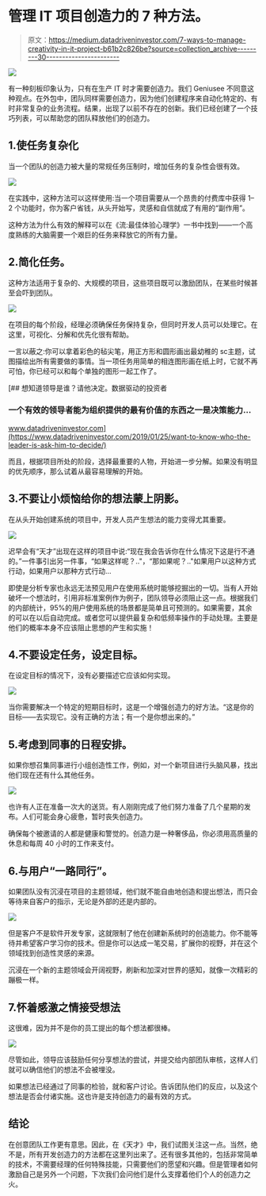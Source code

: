# 管理 IT 项目创造力的 7 种方法。

> 原文：<https://medium.datadriveninvestor.com/7-ways-to-manage-creativity-in-it-project-b61b2c826be?source=collection_archive---------30----------------------->

![](img/eb6d3eaf18f18b345d2ab6dbea5e9ca5.png)

有一种刻板印象认为，只有在生产 IT 时才需要创造力。我们 Geniusee 不同意这种观点。在外包中，团队同样需要创造力，因为他们创建程序来自动化特定的、有时非常复杂的业务流程。结果，出现了以前不存在的创新。我们已经创建了一个技巧列表，可以帮助您的团队释放他们的创造力。

## 1.使任务复杂化

当一个团队的创造力被大量的常规任务压制时，增加任务的复杂性会很有效。

![](img/51eba9293ef0cf20ca72448111f53e99.png)

在实践中，这种方法可以这样使用:当一个项目需要从一个昂贵的付费库中获得 1–2 个功能时，你为客户省钱，从头开始写，灵感和自信就成了有用的“副作用”。

这种方法为什么有效的解释可以在《流:最佳体验心理学》一书中找到——一个高度熟练的大脑需要一个艰巨的任务来释放它的所有力量。

## 2.简化任务。

这种方法适用于复杂的、大规模的项目，这些项目既可以激励团队，在某些时候甚至会吓到团队。

![](img/c5523a8f9121bdf18211e6fc736b60f0.png)

在项目的每个阶段，经理必须确保任务保持复杂，但同时开发人员可以处理它。在这里，可视化、分解和优先化很有帮助。

一言以蔽之:你可以拿着彩色的毡尖笔，用正方形和圆形画出最幼稚的 sс主题，试图描绘出所有需要做的事情。当一项任务用简单的相连图形画在纸上时，它就不再可怕，你已经可以和每个单独的图形一起工作了。

[](https://www.datadriveninvestor.com/2019/01/25/want-to-know-who-the-leader-is-ask-him-to-decide/) [## 想知道领导是谁？请他决定。数据驱动的投资者

### 一个有效的领导者能为组织提供的最有价值的东西之一是决策能力…

www.datadriveninvestor.com](https://www.datadriveninvestor.com/2019/01/25/want-to-know-who-the-leader-is-ask-him-to-decide/) 

而且，根据项目所处的阶段，选择最重要的人物，开始进一步分解。如果没有明显的优先顺序，那么试着从最容易理解的开始。

## 3.不要让小烦恼给你的想法蒙上阴影。

在从头开始创建系统的项目中，开发人员产生想法的能力变得尤其重要。

![](img/77d7243e5402f237c1d0463aa9d4c75d.png)

迟早会有“天才”出现在这样的项目中说:“现在我会告诉你在什么情况下这是行不通的。”一件事引出另一件事，“如果这样呢？.."，“那如果呢？.."如果用户以这种方式行动，如果用户以那种方式行动…

即使是分析专家也永远无法预见用户在使用系统时能够挖掘出的一切。当有人开始破坏一个想法时，引用非标准案例作为例子，团队领导必须阻止这一点。根据我们的内部统计，95%的用户使用系统的场景都是简单且可预测的。如果需要，其余的可以在以后自动完成。或者您可以提供最复杂和低频率操作的手动处理。主要是他们的概率本身不应该阻止思想的产生和实施！

## 4.不要设定任务，设定目标。

在设定目标的情况下，没有必要描述它应该如何实现。

![](img/e4bb026ee826196c8e8fee3f2fa61da5.png)

当你需要解决一个特定的短期目标时，这是一个增强创造力的好方法。“这是你的目标——去实现它。没有正确的方法；有一个是你想出来的。”

## 5.考虑到同事的日程安排。

如果你想召集同事进行小组创造性工作，例如，对一个新项目进行头脑风暴，找出他们现在还有什么其他任务。

![](img/6c20e8ea4dd1986a573422a9b2c6fe5e.png)

也许有人正在准备一次大的送货。有人刚刚完成了他们努力准备了几个星期的发布。人们可能会身心疲惫，暂时丧失创造力。

确保每个被邀请的人都是健康和警觉的。创造力是一种奢侈品，你必须用高质量的休息和每周 40 小时的工作来支付。

## 6.与用户“一路同行”。

如果团队没有沉浸在项目的主题领域，他们就不能自由地创造和提出想法，而只会等待来自客户的指示，无论是外部的还是内部的。

![](img/2ba6dfef6f18728147b3ef72fcc6ede4.png)

但是客户不是软件开发专家，这就限制了他在创建新系统时的创造能力。你不能等待并希望客户学习你的技术。但是你可以达成一笔交易，扩展你的视野，并在这个领域找到创造性灵感的来源。

沉浸在一个新的主题领域会开阔视野，刷新和加深对世界的感知，就像一次精彩的蹦极一样。

## 7.怀着感激之情接受想法

这很难，因为并不是你的员工提出的每个想法都很棒。

![](img/2311d3ecee820d0ec3c054a29afbd781.png)

尽管如此，领导应该鼓励任何分享想法的尝试，并提交给内部团队审核，这样人们就可以确信他们的想法不会被埋没。

如果想法已经通过了同事的检验，就和客户讨论。告诉团队他们的反应，以及这个想法是否会付诸实施。这也许是支持创造力的最有效的方式。

## 结论

在创意团队工作更有意思。因此，在《天才》中，我们试图关注这一点。当然，绝不是，所有开发创造力的方法都在这里列出来了。还有很多其他的，包括非常简单的技术，不需要经理的任何特殊技能，只需要他们的愿望和兴趣。但是管理者如何激励自己是另外一个问题，下次我们会问他们是什么支撑着他们个人的创造力之火。